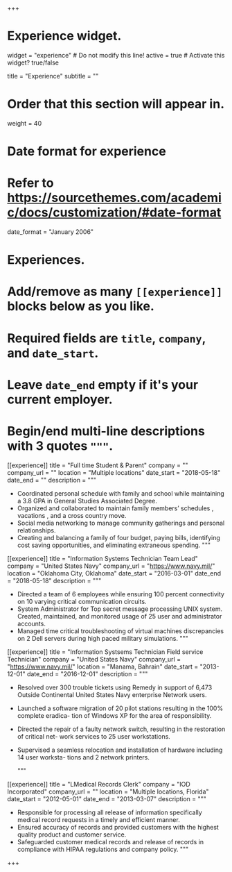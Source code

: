 +++
# Experience widget.
widget = "experience"  # Do not modify this line!
active = true  # Activate this widget? true/false

title = "Experience"
subtitle = ""

# Order that this section will appear in.
weight = 40

# Date format for experience
#   Refer to https://sourcethemes.com/academic/docs/customization/#date-format
date_format = "January 2006"

# Experiences.
#   Add/remove as many `[[experience]]` blocks below as you like.
#   Required fields are `title`, `company`, and `date_start`.
#   Leave `date_end` empty if it's your current employer.
#   Begin/end multi-line descriptions with 3 quotes `"""`.
[[experience]]
  title = "Full time Student & Parent"
  company = ""
  company_url = ""
  location = "Multiple locations"
  date_start = "2018-05-18"
  date_end = ""
  description = """

- Coordinated personal schedule with family and school while maintaining a 3.8 GPA in General Studies Associated Degree.
- Organized and collaborated to maintain family members’ schedules , vacations , and a cross country move.
- Social media networking to manage community gatherings and personal relationships.
- Creating and balancing a family of four budget, paying bills, identifying cost saving opportunities, and eliminating extraneous spending.
  """

[[experience]]
  title = "Information Systems Technician Team Lead"
  company = "United States Navy"
  company_url = "https://www.navy.mil/"
  location = "Oklahoma City, Oklahoma"
  date_start = "2016-03-01"
  date_end = "2018-05-18"
  description = """
- Directed a team of 6 employees while ensuring 100 percent connectivity on 10 varying critical communication circuits.
- System Administrator for Top secret message processing UNIX system. Created, maintained, and monitored usage of 25 user and administrator accounts.
- Managed time critical troubleshooting of virtual machines discrepancies on 2 Dell servers during high paced military simulations.
  """

[[experience]]
  title = "Information Systsems Technician Field service Technician"
  company = "United States Navy"
  company_url = "https://www.navy.mil/"
  location = "Manama, Bahrain"
  date_start = "2013-12-01"
  date_end = "2016-12-01"
  description = """
- Resolved over 300 trouble tickets using Remedy in support of 6,473 Outside Continental United States Navy enterprise Network users.
- Launched a software migration of 20 pilot stations resulting in the 100% complete eradica- tion of Windows XP for the area of responsibility.
- Directed the repair of a faulty network switch, resulting in the restoration of critical net- work services to 25 user workstations.
- Supervised a seamless relocation and installation of hardware including 14 user worksta- tions and 2 network printers.

  """

[[experience]]
  title = "LMedical Records Clerk"
  company = "IOD Incorporated"
  company_url = ""
  location = "Multiple locations, Florida"
  date_start = "2012-05-01"
  date_end = "2013-03-07"
  description = """
- Responsible for processing all release of information specifically medical record requests in a timely and efficient manner.
- Ensured accuracy of records and provided customers with the highest quality product and customer service.
- Safeguarded customer medical records and release of records in compliance with HIPAA regulations and company policy.
  """



+++
